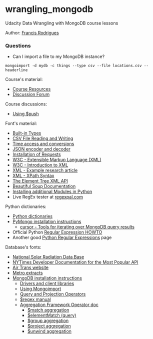 # wrangling_mongodb #

Udacity Data Wrangling with MongoDB course lessons

Author: [Francis Rodrigues](https://github.com/francisrod01)


### Questions ###

* Can I import a file to my MongoDB instance?

```commandline
mongoimport -d mydb -c things --type csv --file locations.csv --headerline
```


Course's material:

* [Course Resources](https://www.udacity.com/wiki/ud032#course-resources)
* [Discussion Forum](https://discussions.udacity.com/c/standalone-courses/data-wrangling-with-mongodb)

Course discussions:

* [Using $push](https://discussions.udacity.com/t/using-push/121851)

Font's material:

* [Built-in Types](https://docs.python.org/3/library/stdtypes.html)
* [CSV File Reading and Writing](https://docs.python.org/3/library/csv.html)
* [Time access and conversions](https://docs.python.org/3/library/time.html)
* [JSON encoder and decoder](https://docs.python.org/3/library/json.html)
* [Installation of Requests](http://requests.readthedocs.io/en/latest/user/install/#install)
* [W3C - Extensible Markup Language (XML)](https://www.w3.org/TR/xml/#sec-origin-goals)
* [W3C - Introduction to XML](https://www.w3schools.com/xml/xml_whatis.asp)
* [XML - Example research article](https://d17h27t6h515a5.cloudfront.net/topher/2017/March/58be1c65_exampleresearcharticle/exampleresearcharticle.xml)
* [XML - XPath Syntax](https://www.w3schools.com/xml/xpath_syntax.asp)
* [The Element Tree XML API](https://docs.python.org/3/library/xml.etree.elementtree.html#module-xml.etree.ElementTree)
* [Beautiful Soup Documentation](https://www.crummy.com/software/BeautifulSoup/bs4/doc/)
* [Installing additional Modules in Python](https://www.udacity.com/wiki/ud032#installing-additional-modules-in-python)
* Live RegEx tester at [regexpal.com](http://regexpal.com)


Python dictionaries:
* [Python dictionaries](https://docs.python.org/2/tutorial/datastructures.html#dictionaries)
* [PyMongo installation instructions](http://api.mongodb.org/python/current/installation.html)
    + [cursor - Tools for iterating over MongoDB query results](http://api.mongodb.com/python/current/api/pymongo/cursor.html)
* Official Python [Regular Expression HOWTO](https://docs.python.org/3/howto/regex.html)
* Another good [Python Regular Expressions][1] page

[1]: https://developers.google.com/edu/python/regular-expressions?csw=1


Database's fonts:
* [National Solar Radiation Data Base](http://rredc.nrel.gov/solar/old_data/nsrdb/1991-2005/tmy3/by_USAFN.html)
* [NYTimes Developer Documentation for the Most Popular API](http://developer.nytimes.com/)
* [Air Trans website](https://www.transtats.bts.gov/Data_Elements.aspx?Data=2)
* [Metro extracts](https://mapzen.com/data/metro-extracts/)
* [MongoDB installation instructions](http://docs.mongodb.org/manual/installation/)
    + [Drivers and client libraries](http://docs.mongodb.org/manual/applications/drivers/)
    + [Using Mongoimport](http://docs.mongodb.org/manual/reference/program/mongoimport/)
    + [Query and Projection Operators](https://docs.mongodb.com/manual/reference/operator/query/)
    + [$regex manual](http://docs.mongodb.org/manual/reference/operator/query/regex/)
    + [Aggregation Framework Operator doc](http://docs.mongodb.org/manual/reference/operator/aggregation/)
        * [$match aggregation](https://docs.mongodb.com/manual/reference/operator/aggregation/match/)
        * [$elementMatch (query)](https://docs.mongodb.com/manual/reference/operator/query/elemMatch/)
        * [$group aggregation](https://docs.mongodb.com/manual/reference/operator/aggregation/group/)
        * [$project aggregation](https://docs.mongodb.com/manual/reference/operator/aggregation/project/#pipe._S_project)
        * [$unwind aggregation](https://docs.mongodb.com/manual/reference/operator/aggregation/unwind/#pipe._S_unwind)
    